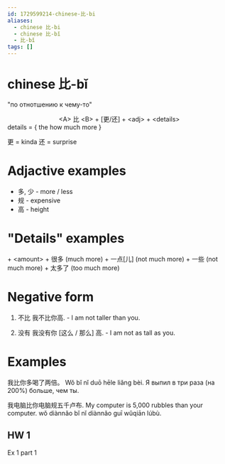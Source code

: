 ```yaml
---
id: 1729599214-chinese-比-bi
aliases:
  - chinese 比-bi
  - chinese 比-bǐ
  - 比-bǐ
tags: []
---
```


# chinese 比-bǐ

"по отнотшению к чему-то"

<center> &lt;A&gt; 比 &lt;B&gt; + [更/还] + &lt;adj&gt; + &lt;details&gt; </center>
details = {
    the how much more
}

更 = kinda
还 = surprise

# Adjactive examples
- 多, 少 - more / less
- 规 - expensive
- 高 - height

# "Details" examples
\+ <amount\>
\+ 很多 (much more)
\+ 一点[儿] (not much more)
\+ 一些 (not much more)
\+ 太多了 (too much more)

# Negative form
1. 不比
我不比你高. - I am not taller than you.

2. 没有
我没有你 [这么 / 那么] 高. - I am not as tall as you.

# Examples

我比你多喝了两倍。
Wǒ bǐ nǐ duō hēle liǎng bèi.
Я выпил в три раза (на 200%) больше, чем ты.

我电脑比你电脑规五千卢布.
My computer is 5,000 rubbles than your computer.
wǒ diànnǎo bǐ nǐ diànnǎo guī wǔqiān lúbù.

## HW 1
Ex 1 part 1
